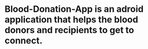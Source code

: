 # Blood-Donation-App is an adroid application that  helps the blood donors and recipients to get to connect.
